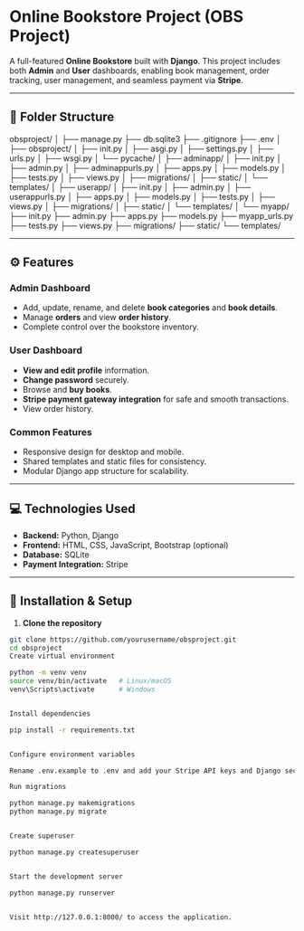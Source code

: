 # Online Bookstore Project (OBS Project)

A full-featured **Online Bookstore** built with **Django**. This project includes both **Admin** and **User** dashboards, enabling book management, order tracking, user management, and seamless payment via **Stripe**.

---

## 📁 Folder Structure
obsproject/
│
├── manage.py
├── db.sqlite3
├── .gitignore
├── .env
│
├── obsproject/
│ ├── init.py
│ ├── asgi.py
│ ├── settings.py
│ ├── urls.py
│ ├── wsgi.py
│ └── pycache/
│
├── adminapp/
│ ├── init.py
│ ├── admin.py
│ ├── adminappurls.py
│ ├── apps.py
│ ├── models.py
│ ├── tests.py
│ ├── views.py
│ ├── migrations/
│ ├── static/
│ └── templates/
│
├── userapp/
│ ├── init.py
│ ├── admin.py
│ ├── userappurls.py
│ ├── apps.py
│ ├── models.py
│ ├── tests.py
│ ├── views.py
│ ├── migrations/
│ ├── static/
│ └── templates/
│
└── myapp/
├── init.py
├── admin.py
├── apps.py
├── models.py
├── myapp_urls.py
├── tests.py
├── views.py
├── migrations/
├── static/
└── templates/

---

## ⚙️ Features

### Admin Dashboard
- Add, update, rename, and delete **book categories** and **book details**.
- Manage **orders** and view **order history**.
- Complete control over the bookstore inventory.

### User Dashboard
- **View and edit profile** information.
- **Change password** securely.
- Browse and **buy books**.
- **Stripe payment gateway integration** for safe and smooth transactions.
- View order history.

### Common Features
- Responsive design for desktop and mobile.
- Shared templates and static files for consistency.
- Modular Django app structure for scalability.

---

## 💻 Technologies Used
- **Backend:** Python, Django  
- **Frontend:** HTML, CSS, JavaScript, Bootstrap (optional)  
- **Database:** SQLite  
- **Payment Integration:** Stripe  

---

## 🚀 Installation & Setup

1. **Clone the repository**
```bash
git clone https://github.com/yourusername/obsproject.git
cd obsproject
Create virtual environment

python -m venv venv
source venv/bin/activate   # Linux/macOS
venv\Scripts\activate      # Windows


Install dependencies

pip install -r requirements.txt


Configure environment variables

Rename .env.example to .env and add your Stripe API keys and Django secret key.

Run migrations

python manage.py makemigrations
python manage.py migrate


Create superuser

python manage.py createsuperuser


Start the development server

python manage.py runserver


Visit http://127.0.0.1:8000/ to access the application.

